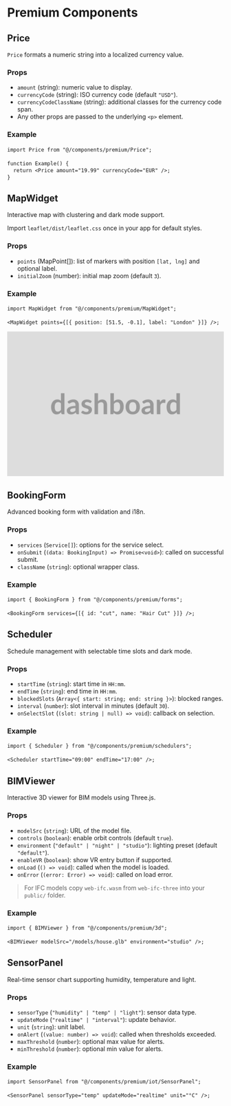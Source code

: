 # Premium Components

## Price

`Price` formats a numeric string into a localized currency value.

### Props

- `amount` (string): numeric value to display.
- `currencyCode` (string): ISO currency code (default `"USD"`).
- `currencyCodeClassName` (string): additional classes for the currency code span.
- Any other props are passed to the underlying `<p>` element.

### Example

```tsx
import Price from "@/components/premium/Price";

function Example() {
  return <Price amount="19.99" currencyCode="EUR" />;
}
```

## MapWidget

Interactive map with clustering and dark mode support.

Import `leaflet/dist/leaflet.css` once in your app for default styles.

### Props

- `points` (MapPoint[]): list of markers with position `[lat, lng]` and optional label.
- `initialZoom` (number): initial map zoom (default `3`).

### Example

```tsx
import MapWidget from "@/components/premium/MapWidget";

<MapWidget points={[{ position: [51.5, -0.1], label: "London" }]} />;
```

![Demo](../../public/mapwidget.png)

## BookingForm

Advanced booking form with validation and i18n.

### Props

- `services` (`Service[]`): options for the service select.
- `onSubmit` (`(data: BookingInput) => Promise<void>`): called on successful submit.
- `className` (`string`): optional wrapper class.

### Example

```tsx
import { BookingForm } from "@/components/premium/forms";

<BookingForm services={[{ id: "cut", name: "Hair Cut" }]} />;
```

## Scheduler

Schedule management with selectable time slots and dark mode.

### Props

- `startTime` (`string`): start time in `HH:mm`.
- `endTime` (`string`): end time in `HH:mm`.
- `blockedSlots` (`Array<{ start: string; end: string }>`): blocked ranges.
- `interval` (`number`): slot interval in minutes (default `30`).
- `onSelectSlot` (`(slot: string | null) => void`): callback on selection.

### Example

```tsx
import { Scheduler } from "@/components/premium/schedulers";

<Scheduler startTime="09:00" endTime="17:00" />;
```

## BIMViewer

Interactive 3D viewer for BIM models using Three.js.

### Props

- `modelSrc` (`string`): URL of the model file.
- `controls` (`boolean`): enable orbit controls (default `true`).
- `environment` (`"default" | "night" | "studio"`): lighting preset (default `"default"`).
- `enableVR` (`boolean`): show VR entry button if supported.
- `onLoad` (`() => void`): called when the model is loaded.
- `onError` (`(error: Error) => void`): called on load error.

> For IFC models copy `web-ifc.wasm` from `web-ifc-three` into your `public/` folder.

### Example

```tsx
import { BIMViewer } from "@/components/premium/3d";

<BIMViewer modelSrc="/models/house.glb" environment="studio" />;
```

## SensorPanel

Real-time sensor chart supporting humidity, temperature and light.

### Props

- `sensorType` (`"humidity" | "temp" | "light"`): sensor data type.
- `updateMode` (`"realtime" | "interval"`): update behavior.
- `unit` (`string`): unit label.
- `onAlert` (`(value: number) => void`): called when thresholds exceeded.
- `maxThreshold` (`number`): optional max value for alerts.
- `minThreshold` (`number`): optional min value for alerts.

### Example

```tsx
import SensorPanel from "@/components/premium/iot/SensorPanel";

<SensorPanel sensorType="temp" updateMode="realtime" unit="°C" />;
```
